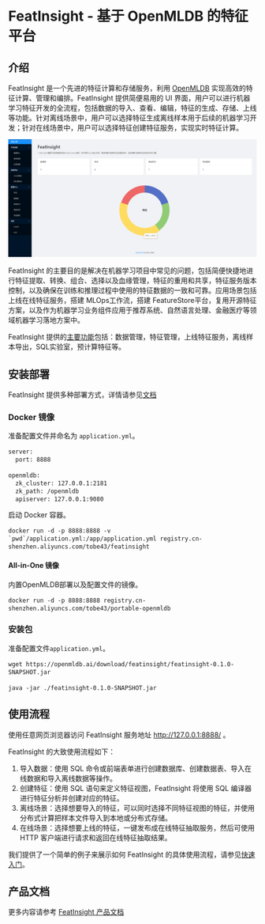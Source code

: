 # FeatInsight - 基于 OpenMLDB 的特征平台

## 介绍

FeatInsight 是一个先进的特征计算和存储服务，利用 [OpenMLDB](https://github.com/4paradigm/OpenMLDB) 实现高效的特征计算、管理和编排。FeatInsight 提供简便易用的 UI 界面，用户可以进行机器学习特征开发的全流程，包括数据的导入、查看、编辑，特征的生成、存储、上线等功能。针对离线场景中，用户可以选择特征生成离线样本用于后续的机器学习开发；针对在线场景中，用户可以选择特征创建特征服务，实现实时特征计算。

![](./bigscreen.png)

FeatInsight 的主要目的是解决在机器学习项目中常见的问题，包括简便快捷地进行特征提取、转换、组合、选择以及血缘管理，特征的重用和共享，特征服务版本控制，以及确保在训练和推理过程中使用的特征数据的一致和可靠。应用场景包括 上线在线特征服务，搭建 MLOps工作流，搭建 FeatureStore平台，复用开源特征方案，以及作为机器学习业务组件应用于推荐系统、自然语言处理、金融医疗等领域机器学习落地方案中。

FeatInsight 提供的[主要功能](https://openmldb.ai/docs/zh/main/app_ecosystem/feat_insight/functions/index.html)包括：数据管理，特征管理，上线特征服务，离线样本导出，SQL实验室，预计算特征等。

## 安装部署

FeatInsight 提供多种部署方式，详情请参见[文档](https://openmldb.ai/docs/zh/main/app_ecosystem/feat_insight/install/index.html)

### Docker 镜像

准备配置文件并命名为 `application.yml`。

```
server:
  port: 8888
 
openmldb:
  zk_cluster: 127.0.0.1:2181
  zk_path: /openmldb
  apiserver: 127.0.0.1:9080
```

启动 Docker 容器。

```
docker run -d -p 8888:8888 -v `pwd`/application.yml:/app/application.yml registry.cn-shenzhen.aliyuncs.com/tobe43/featinsight
```

#### All-in-One 镜像
内置OpenMLDB部署以及配置文件的镜像。
```
docker run -d -p 8888:8888 registry.cn-shenzhen.aliyuncs.com/tobe43/portable-openmldb
```

### 安装包

准备配置文件`application.yml`。
```
wget https://openmldb.ai/download/featinsight/featinsight-0.1.0-SNAPSHOT.jar

java -jar ./featinsight-0.1.0-SNAPSHOT.jar
```


## 使用流程

使用任意网页浏览器访问 FeatInsight 服务地址 http://127.0.0.1:8888/ 。


FeatInsight 的大致使用流程如下：
1. 导入数据：使用 SQL 命令或前端表单进行创建数据库、创建数据表、导入在线数据和导入离线数据等操作。
2. 创建特征：使用 SQL 语句来定义特征视图，FeatInsight 将使用 SQL 编译器进行特征分析并创建对应的特征。
3. 离线场景：选择想要导入的特征，可以同时选择不同特征视图的特征，并使用分布式计算把样本文件导入到本地或分布式存储。
3. 在线场景：选择想要上线的特征，一键发布成在线特征抽取服务，然后可使用 HTTP 客户端进行请求和返回在线特征抽取结果。

我们提供了一个简单的例子来展示如何 FeatInsight 的具体使用流程，请参见[快速入门](https://openmldb.ai/docs/zh/main/app_ecosystem/feat_insight/quickstart.html)。

## 产品文档
更多内容请参考 [FeatInsight 产品文档](https://openmldb.ai/docs/zh/main/app_ecosystem/feat_insight/index.html)

